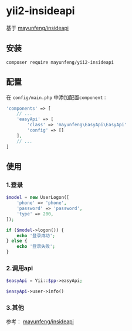 # yii2-insideapi
基于 [mayunfeng/insideapi](https://github.com/mayunfeng0614/insideapi)
 
## 安装
```
composer require mayunfeng/yii2-insideapi
```

## 配置

在 `config/main.php` 中添加配置`component`  :

```php
'components' => [
	// ...
	'easyApi' => [
		'class' => 'mayunfeng\EasyApi\EasyApi'
		'config' => []
	],
	// ...
]
```

## 使用

### 1.登录
```php
$model = new UserLogon([
    'phone' => 'phone',
    'password' => 'password',
    'type' => 200,
]);

if ($model->logon()) {
    echo '登录成功';
} else {
    echo '登录失败';
}


```
### 2.调用api

```php
$easyApi = Yii::$pp->easyApi;

$easyApi->user->info()

```
### 3.其他

参考： 
[mayunfeng/insideapi](https://github.com/mayunfeng0614/insideapi)
